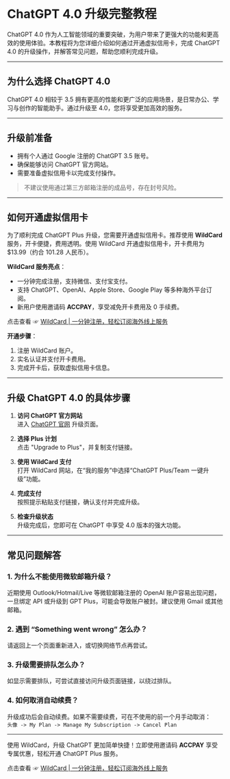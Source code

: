 # ChatGPT 4.0 升级完整教程

ChatGPT 4.0 作为人工智能领域的重要突破，为用户带来了更强大的功能和更高效的使用体验。本教程将为您详细介绍如何通过开通虚拟信用卡，完成 ChatGPT 4.0 的升级操作，并解答常见问题，帮助您顺利完成升级。

---

## 为什么选择 ChatGPT 4.0

ChatGPT 4.0 相较于 3.5 拥有更高的性能和更广泛的应用场景，是日常办公、学习与创作的智能助手。通过升级至 4.0，您将享受更加高效的服务。

---

## 升级前准备

- 拥有个人通过 Google 注册的 ChatGPT 3.5 账号。
- 确保能够访问 ChatGPT 官方网站。
- 需要准备虚拟信用卡以完成支付操作。

> 不建议使用通过第三方邮箱注册的成品号，存在封号风险。

---

## 如何开通虚拟信用卡

为了顺利完成 ChatGPT Plus 升级，您需要开通虚拟信用卡。推荐使用 **WildCard** 服务，开卡便捷，费用透明。使用 WildCard 开通虚拟信用卡，开卡费用为 $13.99（约合 101.28 人民币）。

**WildCard 服务亮点**：
- 一分钟完成注册，支持微信、支付宝支付。
- 支持 ChatGPT、OpenAI、Apple Store、Google Play 等多种海外平台订阅。
- 新用户使用邀请码 **ACCPAY**，享受减免开卡费用及 0 手续费。

点击查看 ☞ [WildCard | 一分钟注册，轻松订阅海外线上服务](https://bit.ly/bewildcard)

**开通步骤**：
1. 注册 WildCard 账户。
2. 实名认证并支付开卡费用。
3. 完成开卡后，获取虚拟信用卡信息。

---

## 升级 ChatGPT 4.0 的具体步骤

1. **访问 ChatGPT 官方网站**  
   进入 [ChatGPT 官网](https://chat.openai.com/#pricing) 升级页面。
   
2. **选择 Plus 计划**  
   点击 "Upgrade to Plus"，并复制支付链接。

3. **使用 WildCard 支付**  
   打开 WildCard 网站，在“我的服务”中选择“ChatGPT Plus/Team 一键升级”功能。

4. **完成支付**  
   按照提示粘贴支付链接，确认支付并完成升级。

5. **检查升级状态**  
   升级完成后，您即可在 ChatGPT 中享受 4.0 版本的强大功能。

---

## 常见问题解答

### 1. 为什么不能使用微软邮箱升级？
近期使用 Outlook/Hotmail/Live 等微软邮箱注册的 OpenAI 账户容易出现问题，一旦绑定 API 或升级到 GPT Plus，可能会导致账户被封。建议使用 Gmail 或其他邮箱。

### 2. 遇到 “Something went wrong” 怎么办？
请返回上一个页面重新进入，或切换网络节点再尝试。

### 3. 升级需要排队怎么办？
如显示需要排队，可尝试直接访问升级页面链接，以绕过排队。

### 4. 如何取消自动续费？
升级成功后会自动续费。如果不需要续费，可在不使用的前一个月手动取消：  
`头像 -> My Plan -> Manage My Subscription -> Cancel Plan`

---

使用 WildCard，升级 ChatGPT 更加简单快捷！立即使用邀请码 **ACCPAY** 享受专属优惠，轻松开通 ChatGPT Plus 服务。

点击查看 ☞ [WildCard | 一分钟注册，轻松订阅海外线上服务](https://bit.ly/bewildcard)
